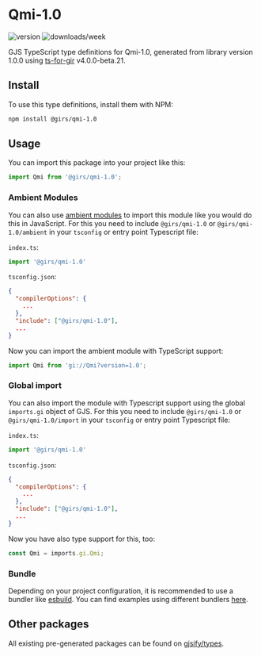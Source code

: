 
# Qmi-1.0

![version](https://img.shields.io/npm/v/@girs/qmi-1.0)
![downloads/week](https://img.shields.io/npm/dw/@girs/qmi-1.0)


GJS TypeScript type definitions for Qmi-1.0, generated from library version 1.0.0 using [ts-for-gir](https://github.com/gjsify/ts-for-gir) v4.0.0-beta.21.


## Install

To use this type definitions, install them with NPM:
```bash
npm install @girs/qmi-1.0
```

## Usage

You can import this package into your project like this:
```ts
import Qmi from '@girs/qmi-1.0';
```

### Ambient Modules

You can also use [ambient modules](https://github.com/gjsify/ts-for-gir/tree/main/packages/cli#ambient-modules) to import this module like you would do this in JavaScript.
For this you need to include `@girs/qmi-1.0` or `@girs/qmi-1.0/ambient` in your `tsconfig` or entry point Typescript file:

`index.ts`:
```ts
import '@girs/qmi-1.0'
```

`tsconfig.json`:
```json
{
  "compilerOptions": {
    ...
  },
  "include": ["@girs/qmi-1.0"],
  ...
}
```

Now you can import the ambient module with TypeScript support: 

```ts
import Qmi from 'gi://Qmi?version=1.0';
```

### Global import

You can also import the module with Typescript support using the global `imports.gi` object of GJS.
For this you need to include `@girs/qmi-1.0` or `@girs/qmi-1.0/import` in your `tsconfig` or entry point Typescript file:

`index.ts`:
```ts
import '@girs/qmi-1.0'
```

`tsconfig.json`:
```json
{
  "compilerOptions": {
    ...
  },
  "include": ["@girs/qmi-1.0"],
  ...
}
```

Now you have also type support for this, too:

```ts
const Qmi = imports.gi.Qmi;
```

### Bundle

Depending on your project configuration, it is recommended to use a bundler like [esbuild](https://esbuild.github.io/). You can find examples using different bundlers [here](https://github.com/gjsify/ts-for-gir/tree/main/examples).

## Other packages

All existing pre-generated packages can be found on [gjsify/types](https://github.com/gjsify/types).

